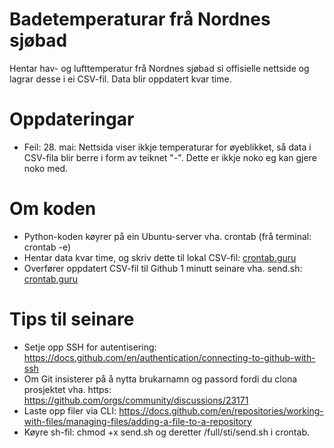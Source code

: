 # Badetemperaturar frå Nordnes sjøbad
Hentar hav- og lufttemperatur frå Nordnes sjøbad si offisielle nettside og lagrar desse i ei CSV-fil. Data blir oppdatert kvar time.

# Oppdateringar
- Feil: 28. mai: Nettsida viser ikkje temperaturar for øyeblikket, så data i CSV-fila blir berre i form av teiknet "-". Dette er ikkje noko eg kan gjere noko med.

# Om koden
- Python-koden køyrer på ein Ubuntu-server vha. crontab (frå terminal: crontab -e)
- Hentar data kvar time, og skriv dette til lokal CSV-fil: [crontab.guru](https://crontab.guru/#*_*_*_*_*)
- Overfører oppdatert CSV-fil til Github 1 minutt seinare vha. send.sh: [crontab.guru](https://crontab.guru/#1_*_*_*_*)

# Tips til seinare
- Setje opp SSH for autentisering: https://docs.github.com/en/authentication/connecting-to-github-with-ssh
- Om Git insisterer på å nytta brukarnamn og passord fordi du clona prosjektet vha. https: https://github.com/orgs/community/discussions/23171
- Laste opp filer via CLI: https://docs.github.com/en/repositories/working-with-files/managing-files/adding-a-file-to-a-repository
- Køyre sh-fil: chmod +x send.sh og deretter /full/sti/send.sh i crontab.
